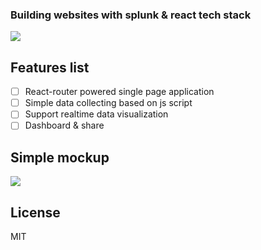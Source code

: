 ### Building websites with splunk & react tech stack

![](https://cloud.githubusercontent.com/assets/10692276/23663025/50fc0c10-038c-11e7-8a56-87d18eb86464.png)

## Features list
- [ ] React-router powered single page application 
- [ ] Simple data collecting based on js script
- [ ] Support realtime data visualization
- [ ] Dashboard & share

## Simple mockup
![](https://cloud.githubusercontent.com/assets/10692276/23663032/574303f8-038c-11e7-8af7-bd83605c8501.png)

## License 
MIT
